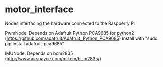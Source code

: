 # motor_interface
Nodes interfacing the hardware connected to the Raspberry Pi

PwmNode:
Depends on Adafruit Python PCA9685 for python2 (https://github.com/adafruit/Adafruit_Python_PCA9685)
Install with "sudo pip install adafruit-pca9685"

IMUNode:
Depends on bcm2835  (http://www.airspayce.com/mikem/bcm2835/)
